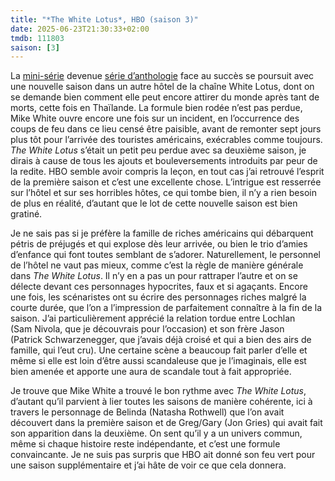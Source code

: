 ```yaml
---
title: "*The White Lotus*, HBO (saison 3)"
date: 2025-06-23T21:30:33+02:00
tmdb: 111803 
saison: [3]
---
```


La [mini-série](/serie/white-lotus-hbo-saison-1/) devenue [série d’anthologie](/serie/white-lotus-hbo-saison-2/) face au succès se poursuit avec une nouvelle saison dans un autre hôtel de la chaîne White Lotus, dont on se demande bien comment elle peut encore attirer du monde après tant de morts, cette fois en Thaïlande. La formule bien rodée n’est pas perdue, Mike White ouvre encore une fois sur un incident, en l’occurrence des coups de feu dans ce lieu censé être paisible, avant de remonter sept jours plus tôt pour l’arrivée des touristes américains, exécrables comme toujours. *The White Lotus* s’était un petit peu perdue avec sa deuxième saison, je dirais à cause de tous les ajouts et bouleversements introduits par peur de la redite. HBO semble avoir compris la leçon, en tout cas j’ai retrouvé l’esprit de la première saison et c’est une excellente chose. L’intrigue est resserrée sur l’hôtel et sur ses horribles hôtes, ce qui tombe bien, il n’y a rien besoin de plus en réalité, d’autant que le lot de cette nouvelle saison est bien gratiné. 

Je ne sais pas si je préfère la famille de riches américains qui débarquent pétris de préjugés et qui explose dès leur arrivée, ou bien le trio d’amies d’enfance qui font toutes semblant de s’adorer. Naturellement, le personnel de l’hôtel ne vaut pas mieux, comme c’est la règle de manière générale dans *The White Lotus*. Il n’y en a pas un pour rattraper l’autre et on se délecte devant ces personnages hypocrites, faux et si agaçants. Encore une fois, les scénaristes ont su écrire des personnages riches malgré la courte durée, que l’on a l’impression de parfaitement connaître à la fin de la saison. J’ai particulièrement apprécié la relation tordue entre Lochlan (Sam Nivola, que je découvrais pour l’occasion) et son frère Jason (Patrick Schwarzenegger, que j’avais déjà croisé et qui a bien des airs de famille, qui l’eut cru). Une certaine scène a beaucoup fait parler d’elle et même si elle est loin d’être aussi scandaleuse que je l’imaginais, elle est bien amenée et apporte une aura de scandale tout à fait appropriée. 

Je trouve que Mike White a trouvé le bon rythme avec *The White Lotus*, d’autant qu’il parvient à lier toutes les saisons de manière cohérente, ici à travers le personnage de Belinda (Natasha Rothwell) que l’on avait découvert dans la première saison et de Greg/Gary (Jon Gries) qui avait fait son apparition dans la deuxième. On sent qu’il y a un univers commun, même si chaque histoire reste indépendante, et c’est une formule convaincante. Je ne suis pas surpris que HBO ait donné son feu vert pour une saison supplémentaire et j’ai hâte de voir ce que cela donnera. 


